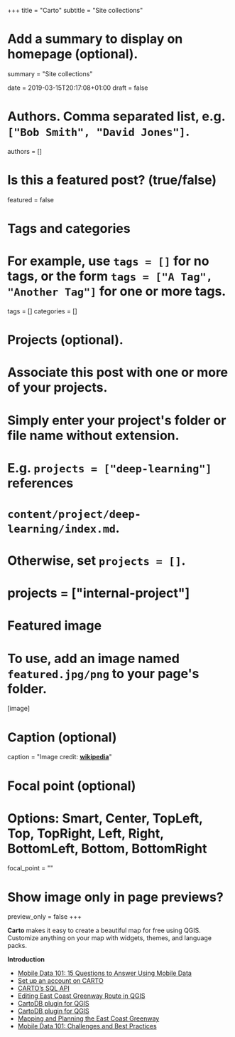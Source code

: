 +++
title = "Carto"
subtitle = "Site collections"

# Add a summary to display on homepage (optional).
summary = "Site collections"

date = 2019-03-15T20:17:08+01:00
draft = false

# Authors. Comma separated list, e.g. `["Bob Smith", "David Jones"]`.
authors = []

# Is this a featured post? (true/false)
featured = false

# Tags and categories
# For example, use `tags = []` for no tags, or the form `tags = ["A Tag", "Another Tag"]` for one or more tags.
tags = []
categories = []

# Projects (optional).
#   Associate this post with one or more of your projects.
#   Simply enter your project's folder or file name without extension.
#   E.g. `projects = ["deep-learning"]` references
#   `content/project/deep-learning/index.md`.
#   Otherwise, set `projects = []`.
# projects = ["internal-project"]

# Featured image
# To use, add an image named `featured.jpg/png` to your page's folder.
[image]
  # Caption (optional)
  caption = "Image credit: [**wikipedia**](https://en.wikipedia.org/wiki/CartoDB#/media/File:CARTO-logo.svg)"

  # Focal point (optional)
  # Options: Smart, Center, TopLeft, Top, TopRight, Left, Right, BottomLeft, Bottom, BottomRight
  focal_point = ""

  # Show image only in page previews?
  preview_only = false
+++

**Carto** makes it easy to create a beautiful map for free using QGIS. Customize anything on your map with widgets, themes, and language packs.



**Introduction**

- [Mobile Data 101: 15 Questions to Answer Using Mobile Data](https://carto.com/blog/mobile-data-101-questions/?utm_content=83345661&utm_medium=social&utm_source=linkedin&hss_channel=lcp-5084329)
- [Set up an account on CARTO](https://carto.com/signup/)
- [CARTO’s SQL API](https://carto.com/developers/sql-api/)
- [Editing East Coast Greenway Route in QGIS](https://docs.google.com/document/d/1ig_wQ2mt7yFZ4fpXGz6P-bIXAXwWukRbnrybBbEQCk4/edit)
- [CartoDB plugin for QGIS](https://github.com/gkudos/qgis-cartodb/wiki)
- [CartoDB plugin for QGIS](https://github.com/gkudos/qgis-cartodb)
- [Mapping and Planning the East Coast Greenway](https://blog.greeninfo.org/mapping-and-planning-the-east-coast-greenway-f8d9a5f456fe)
- [Mobile Data 101: Challenges and Best Practices](https://carto.com/blog/mobile-data-101/)
